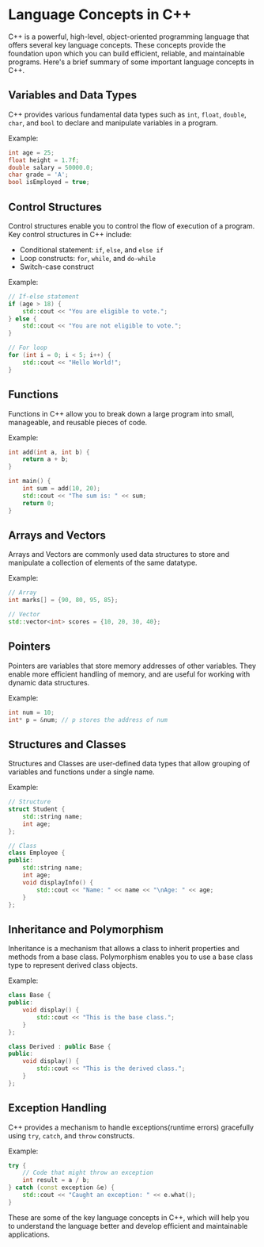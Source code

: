 # Language Concepts in C++

C++ is a powerful, high-level, object-oriented programming language that offers several key language concepts. These concepts provide the foundation upon which you can build efficient, reliable, and maintainable programs. Here's a brief summary of some important language concepts in C++.

## Variables and Data Types
C++ provides various fundamental data types such as `int`, `float`, `double`, `char`, and `bool` to declare and manipulate variables in a program.

Example:
```cpp
int age = 25;
float height = 1.7f;
double salary = 50000.0;
char grade = 'A';
bool isEmployed = true;
```

## Control Structures
Control structures enable you to control the flow of execution of a program. Key control structures in C++ include:

- Conditional statement: `if`, `else`, and `else if`
- Loop constructs: `for`, `while`, and `do-while`
- Switch-case construct

Example:
```cpp
// If-else statement
if (age > 18) {
    std::cout << "You are eligible to vote.";
} else {
    std::cout << "You are not eligible to vote.";
}

// For loop
for (int i = 0; i < 5; i++) {
    std::cout << "Hello World!";
}
```

## Functions
Functions in C++ allow you to break down a large program into small, manageable, and reusable pieces of code.

Example:
```cpp
int add(int a, int b) {
    return a + b;
}

int main() {
    int sum = add(10, 20);
    std::cout << "The sum is: " << sum;
    return 0;
}
```

## Arrays and Vectors
Arrays and Vectors are commonly used data structures to store and manipulate a collection of elements of the same datatype.

Example:
```cpp
// Array
int marks[] = {90, 80, 95, 85};

// Vector
std::vector<int> scores = {10, 20, 30, 40};
```

## Pointers
Pointers are variables that store memory addresses of other variables. They enable more efficient handling of memory, and are useful for working with dynamic data structures.

Example:
```cpp
int num = 10;
int* p = &num; // p stores the address of num
```

## Structures and Classes
Structures and Classes are user-defined data types that allow grouping of variables and functions under a single name.

Example:
```cpp
// Structure
struct Student {
    std::string name;
    int age;
};

// Class
class Employee {
public:
    std::string name;
    int age;
    void displayInfo() {
        std::cout << "Name: " << name << "\nAge: " << age;
    }
};
```

## Inheritance and Polymorphism
Inheritance is a mechanism that allows a class to inherit properties and methods from a base class. Polymorphism enables you to use a base class type to represent derived class objects.

Example:
```cpp
class Base {
public:
    void display() {
        std::cout << "This is the base class.";
    }
};

class Derived : public Base {
public:
    void display() {
        std::cout << "This is the derived class.";
    }
};
```

## Exception Handling
C++ provides a mechanism to handle exceptions(runtime errors) gracefully using `try`, `catch`, and `throw` constructs.

Example:
```cpp
try {
    // Code that might throw an exception
    int result = a / b;
} catch (const exception &e) {
    std::cout << "Caught an exception: " << e.what();
}
```

These are some of the key language concepts in C++, which will help you to understand the language better and develop efficient and maintainable applications.
